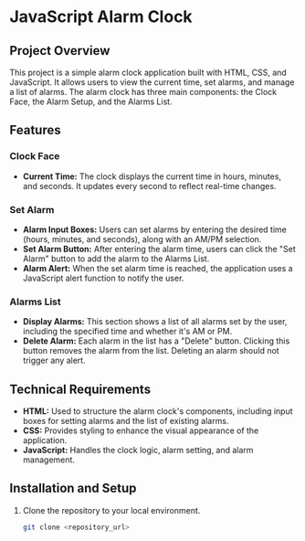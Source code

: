 # JavaScript Alarm Clock

## Project Overview
This project is a simple alarm clock application built with HTML, CSS, and JavaScript. It allows users to view the current time, set alarms, and manage a list of alarms. The alarm clock has three main components: the Clock Face, the Alarm Setup, and the Alarms List.

## Features

### Clock Face
- **Current Time:** The clock displays the current time in hours, minutes, and seconds. It updates every second to reflect real-time changes.

### Set Alarm
- **Alarm Input Boxes:** Users can set alarms by entering the desired time (hours, minutes, and seconds), along with an AM/PM selection.
- **Set Alarm Button:** After entering the alarm time, users can click the "Set Alarm" button to add the alarm to the Alarms List.
- **Alarm Alert:** When the set alarm time is reached, the application uses a JavaScript alert function to notify the user.

### Alarms List
- **Display Alarms:** This section shows a list of all alarms set by the user, including the specified time and whether it's AM or PM.
- **Delete Alarm:** Each alarm in the list has a "Delete" button. Clicking this button removes the alarm from the list. Deleting an alarm should not trigger any alert.

## Technical Requirements
- **HTML:** Used to structure the alarm clock's components, including input boxes for setting alarms and the list of existing alarms.
- **CSS:** Provides styling to enhance the visual appearance of the application.
- **JavaScript:** Handles the clock logic, alarm setting, and alarm management.

## Installation and Setup
1. Clone the repository to your local environment.
   ```bash
   git clone <repository_url>
